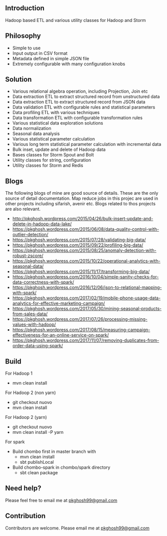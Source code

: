 ## Introduction
Hadoop based ETL and various utility classes for Hadoop and Storm

## Philosophy
* Simple to use
* Input output in CSV format
* Metadata defined in simple JSON file
* Extremely configurable with many configuration knobs

## Solution
* Various relational algebra operation, including Projection, Join etc
* Data extraction ETL to extract structured record from unstructured data
* Data extraction ETL to extract structured record from JSON data
* Data validation ETL with configurable rules and statistical parameters 
* Data profiling ETL with various techniques
* Data transformation ETL with configurable transformation rules
* Various statistical data exploration solutions
* Data normalization
* Seasonal data analysis
* Various statistical parameter  calculation 
* Various long term statistical parameter calculation with incremental data  
* Bulk inset, update and delete of Hadoop data
* Bases classes for Storm Spout and Bolt
* Utility classes for string, configuration
* Utility classes for Storm and Redis

## Blogs
The following blogs of mine are good source of details. These are the only source
of detail documentation. Map reduce jobs in this projec are used in other projects
including sifarish, avenir etc. Blogs related to thos projects are also relevant.

* http://pkghosh.wordpress.com/2015/04/26/bulk-insert-update-and-delete-in-hadoop-data-lake/
* https://pkghosh.wordpress.com/2015/06/08/data-quality-control-with-outlier-detection/
* https://pkghosh.wordpress.com/2015/07/28/validating-big-data/
* https://pkghosh.wordpress.com/2015/09/22/profiling-big-data/
* https://pkghosh.wordpress.com/2015/08/25/anomaly-detection-with-robust-zscore/
* https://pkghosh.wordpress.com/2015/10/22/operational-analytics-with-seasonal-data/
* https://pkghosh.wordpress.com/2015/11/17/transforming-big-data/
* https://pkghosh.wordpress.com/2016/10/04/simple-sanity-checks-for-data-correctness-with-spark/
* https://pkghosh.wordpress.com/2016/12/06/json-to-relational-mapping-with-spark/
* https://pkghosh.wordpress.com/2017/02/19/mobile-phone-usage-data-analytics-for-effective-marketing-campaign/
* https://pkghosh.wordpress.com/2017/05/30/mining-seasonal-products-from-sales-data/
* https://pkghosh.wordpress.com/2017/07/26/processing-missing-values-with-hadoop/
* https://pkghosh.wordpress.com/2017/08/15/measuring-campaign-effectiveness-for-an-online-service-on-spark/
* https://pkghosh.wordpress.com/2017/11/07/removing-duplicates-from-order-data-using-spark/


## Build
For Hadoop 1
* mvn clean install

For Hadoop 2 (non yarn)
* git checkout nuovo
* mvn clean install

For Hadoop 2 (yarn)
* git checkout nuovo
* mvn clean install -P yarn

For spark
* Build chombo first in master branch with 
	* mvn clean install  
	* sbt publishLocal
* Build chombo-spark in  chombo/spark directory
	* sbt clean package

## Need help?
Please feel free to email me at pkghosh99@gmail.com

## Contribution
Contributors are welcome. Please email me at pkghosh99@gmail.com

